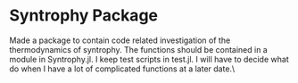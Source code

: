 # Syntrophy Package
Made a package to contain code related investigation of the thermodynamics of syntrophy.
The functions should be contained in a module in Syntrophy.jl.
I keep test scripts in test.jl.
I will have to decide what do when I have a lot of complicated functions at a later date.\
